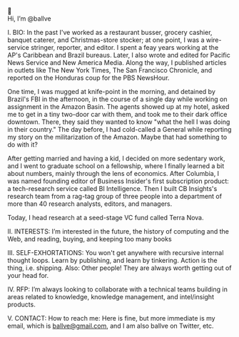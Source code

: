 👋  
Hi, I’m @ballve

I. BIO: In the past I've worked as a restaurant busser, grocery cashier, banquet caterer, and Christmas-store stocker; at one point, I was a wire-service stringer, reporter, and editor. I spent a feay years working at the AP's Caribbean and Brazil bureaus. Later, I also wrote and edited for Pacific News Service and New America Media. Along the way, I published articles in outlets like The New York Times, The San Francisco Chronicle, and reported on the Honduras coup for the PBS NewsHour. 

One time, I was mugged at knife-point in the morning, and detained by Brazil's FBI in the afternoon, in the course of a single day while working on assignment in the Amazon Basin. The agents showed up at my hotel, asked me to get in a tiny two-door car with them, and took me to their dark office downtown. There, they said they wanted to know "what the hell I was doing in their country." The day before, I had cold-called a General while reporting my story on the militarization of the Amazon. Maybe that had something to do with it?

After getting married and having a kid, I decided on more sedentary work, and I went to graduate school on a fellowship, where I finally learned a bit about numbers, mainly through the lens of economics. After Columbia, I was named founding editor of Business Insider's first subscription product: a tech-research service called BI Intelligence. Then I built CB Insights's research team from a rag-tag group of three people into a department of more than 40 research analysts, editors, and managers. 

Today, I head research at a seed-stage VC fund called Terra Nova. 

II. INTERESTS: I’m interested in the future, the history of computing and the Web, and reading, buying, and keeping too many books

III. SELF-EXHORTATIONS: You won't get anywhere with recursive internal thought loops. Learn by publishing, and learn by tinkering. Action is the thing, i.e. shipping. Also: Other people! They are always worth getting out of your head for. 

IV. RFP: I’m always looking to collaborate with a technical teams building in areas related to knowledge, knowledge management, and intel/insight products. 

V. CONTACT: How to reach me: Here is fine, but more immediate is my email, which is ballve@gmail.com, and I am also ballve on Twitter, etc.

<!---
ballve/ballve is a ✨ special ✨ repository because its `README.md` (this file) appears on your GitHub profile.
You can click the Preview link to take a look at your changes.
--->
